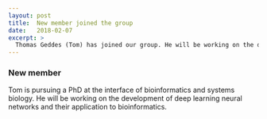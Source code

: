 ```yaml
---
layout: post
title:  New member joined the group
date:   2018-02-07
excerpt: >
  Thomas Geddes (Tom) has joined our group. He will be working on the development of deep learning neural networks and their application to bioinformatics
---
```


### New member
Tom is pursuing a PhD at the interface of bioinformatics and systems biology. He will be working on the development of deep learning neural networks and their application to bioinformatics.

